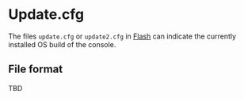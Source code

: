 # Update.cfg

The files `update.cfg` or `update2.cfg` in [Flash](../boot/xbox-boot-file-system.md) can indicate the currently installed OS build of the console.

## File format

TBD
